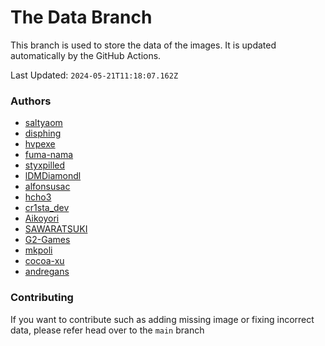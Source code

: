 # The Data Branch
This branch is used to store the data of the images. It is updated automatically by the GitHub Actions.
    
Last Updated: `2024-05-21T11:18:07.162Z`

### Authors
- [saltyaom](undefined)
- [disphing](https://drive.google.com/drive/folders/1Hy1_pAWx95QTv1nZFKUl96GImq4iKdf8)
- [hvpexe](https://github.com/hvpexe/ProgrammingVTuberLogos-VisualStudio/)
- [fuma-nama](undefined)
- [styxpilled](undefined)
- [lDMDiamondl](https://github.com/lDMDiamondl/ProgrammingVTuberLogosKR/)
- [alfonsusac](https://github.com/alfonsusac/kawaii-logos-data)
- [hcho3](https://github.com/hcho3/XGBoostVTuberLogo)
- [cr1sta_dev](https://github.com/Crysta1221/tech_logos)
- [Aikoyori](https://github.com/Aikoyori/ProgrammingVTuberLogos)
- [SAWARATSUKI](https://github.com/SAWARATSUKI/KawaiiLogos)
- [G2-Games](https://github.com/G2-Games/fun-logos)
- [mkpoli](https://github.com/mkpoli/VTuber-Styled-Logos)
- [cocoa-xu](https://github.com/cocoa-xu/ProgrammingVTuberLogos-BEAM)
- [andregans](https://github.com/andregans/code_logotype)

### Contributing

If you want to contribute such as adding missing image or fixing incorrect data, please refer head over to the `main` branch